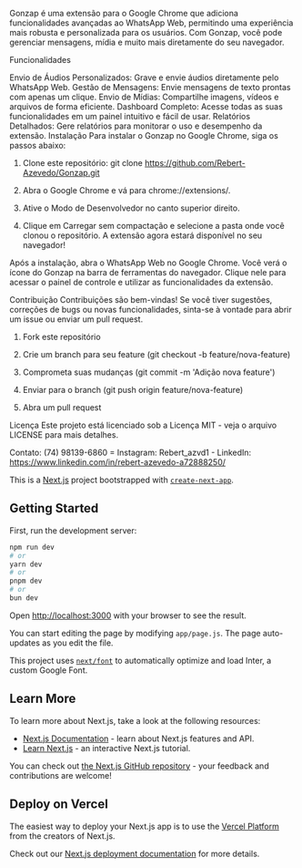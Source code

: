 Gonzap é uma extensão para o Google Chrome que adiciona funcionalidades avançadas ao WhatsApp Web, permitindo uma experiência mais robusta e personalizada para os usuários. Com Gonzap, você pode gerenciar mensagens, mídia e muito mais diretamente do seu navegador.

Funcionalidades

Envio de Áudios Personalizados: Grave e envie áudios diretamente pelo WhatsApp Web.
Gestão de Mensagens: Envie mensagens de texto prontas com apenas um clique.
Envio de Mídias: Compartilhe imagens, vídeos e arquivos de forma eficiente.
Dashboard Completo: Acesse todas as suas funcionalidades em um painel intuitivo e fácil de usar.
Relatórios Detalhados: Gere relatórios para monitorar o uso e desempenho da extensão.
Instalação Para instalar o Gonzap no Google Chrome, siga os passos abaixo:

1. Clone este repositório: git clone https://github.com/Rebert-Azevedo/Gonzap.git

2. Abra o Google Chrome e vá para chrome://extensions/.

3. Ative o Modo de Desenvolvedor no canto superior direito.

4. Clique em Carregar sem compactação e selecione a pasta onde você clonou o repositório. A extensão agora estará disponível no seu navegador!

Após a instalação, abra o WhatsApp Web no Google Chrome. Você verá o ícone do Gonzap na barra de ferramentas do navegador. Clique nele para acessar o painel de controle e utilizar as funcionalidades da extensão.

Contribuição Contribuições são bem-vindas! Se você tiver sugestões, correções de bugs ou novas funcionalidades, sinta-se à vontade para abrir um issue ou enviar um pull request.

1. Fork este repositório

2. Crie um branch para seu feature (git checkout -b feature/nova-feature)

3. Comprometa suas mudanças (git commit -m 'Adição nova feature')

4. Enviar para o branch (git push origin feature/nova-feature)

5. Abra um pull request

Licença Este projeto está licenciado sob a Licença MIT - veja o arquivo LICENSE para mais detalhes.

Contato: (74) 98139-6860 = Instagram: Rebert_azvd1 - LinkedIn: https://www.linkedin.com/in/rebert-azevedo-a72888250/

This is a [Next.js](https://nextjs.org/) project bootstrapped with [`create-next-app`](https://github.com/vercel/next.js/tree/canary/packages/create-next-app).

## Getting Started

First, run the development server:

```bash
npm run dev
# or
yarn dev
# or
pnpm dev
# or
bun dev
```

Open [http://localhost:3000](http://localhost:3000) with your browser to see the result.

You can start editing the page by modifying `app/page.js`. The page auto-updates as you edit the file.

This project uses [`next/font`](https://nextjs.org/docs/basic-features/font-optimization) to automatically optimize and load Inter, a custom Google Font.

## Learn More

To learn more about Next.js, take a look at the following resources:

- [Next.js Documentation](https://nextjs.org/docs) - learn about Next.js features and API.
- [Learn Next.js](https://nextjs.org/learn) - an interactive Next.js tutorial.

You can check out [the Next.js GitHub repository](https://github.com/vercel/next.js/) - your feedback and contributions are welcome!

## Deploy on Vercel

The easiest way to deploy your Next.js app is to use the [Vercel Platform](https://vercel.com/new?utm_medium=default-template&filter=next.js&utm_source=create-next-app&utm_campaign=create-next-app-readme) from the creators of Next.js.

Check out our [Next.js deployment documentation](https://nextjs.org/docs/deployment) for more details.


